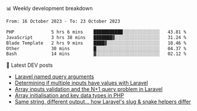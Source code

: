 📊 Weekly development breakdown
<!--START_SECTION:waka-->

```txt
From: 16 October 2023 - To: 23 October 2023

PHP              5 hrs 6 mins    ███████████░░░░░░░░░░░░░░   43.81 %
JavaScript       3 hrs 38 mins   ███████▓░░░░░░░░░░░░░░░░░   31.24 %
Blade Template   2 hrs 9 mins    ████▓░░░░░░░░░░░░░░░░░░░░   18.46 %
Other            30 mins         █░░░░░░░░░░░░░░░░░░░░░░░░   04.37 %
Bash             14 mins         ▓░░░░░░░░░░░░░░░░░░░░░░░░   02.12 %
```

<!--END_SECTION:waka-->

📕 Latest DEV posts
<!-- BLOG-POST-LIST:START -->
- [Laravel named query arguments](https://dev.to/michaelvickersuk/laravel-named-query-arguments-28kd)
- [Determining if multiple inputs have values with Laravel](https://dev.to/michaelvickersuk/determining-if-multiple-inputs-have-values-with-laravel-km6)
- [Array inputs validation and the N+1 query problem in Laravel](https://dev.to/michaelvickersuk/array-inputs-validation-and-the-n1-query-problem-in-laravel-2agb)
- [Array initialisation and key data types in PHP](https://dev.to/michaelvickersuk/array-initialisation-and-key-data-types-in-php-1e5b)
- [Same string, different output... how Laravel&#39;s slug &amp; snake helpers differ](https://dev.to/michaelvickersuk/same-string-different-output-how-laravels-slug-snake-helpers-differ-1ccj)
<!-- BLOG-POST-LIST:END -->
